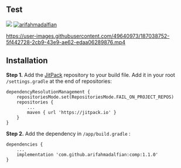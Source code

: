 ## Test

[![](https://jitpack.io/v/arifahmadalfian/comp.svg)](https://jitpack.io/#arifahmadalfian/comp/1.0.0)
[![arifahmadalfian](https://circleci.com/gh/arifahmadalfian/comp.svg?style=shield)](https://circleci.com/gh/arifahmadalfian/comp)



https://user-images.githubusercontent.com/49640973/187038752-5f442728-2cb9-43e9-ae62-edaa06289876.mp4



## Installation
**Step 1.** Add the [JitPack](https://jitpack.io/#arifahmadalfian/Comp/1.0.0) 
repository to your build file. Add it in your root `/settings.gradle` at the end of repositories:
```
dependencyResolutionManagement {
    repositoriesMode.set(RepositoriesMode.FAIL_ON_PROJECT_REPOS)
    repositories {
        ...
        maven { url 'https://jitpack.io' }
    }
}
```

**Step 2.** Add the dependency in `/app/build.gradle` :

```
dependencies {
    ...
    implementation 'com.github.arifahmadalfian:comp:1.1.0'
}
```
